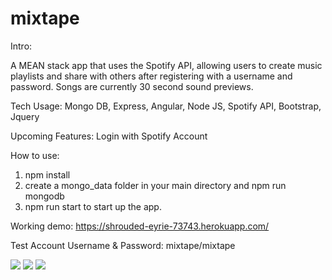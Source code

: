 # mixtape
Intro:

A MEAN stack app that uses the Spotify API, allowing users to create music playlists and share with others after registering with a username and password.
Songs are currently 30 second sound previews.

Tech Usage:
Mongo DB,
Express,
Angular,
Node JS,
Spotify API,
Bootstrap,
Jquery

Upcoming Features: Login with Spotify Account

How to use:

1. npm install
2. create a mongo_data folder in your main directory and npm run mongodb
3. npm run start to start up the app.

Working demo:
https://shrouded-eyrie-73743.herokuapp.com/

Test Account Username & Password: mixtape/mixtape

<img src="http://i.imgur.com/wHB6Cxm.jpg">
<img src="http://i.imgur.com/AbGfjJH.jpg">
<img src="http://i.imgur.com/DnjwTuo.jpg">

